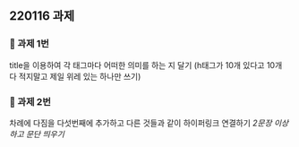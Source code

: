 ## 220116 과제

### 📌 과제 1번
title을 이용하여 각 태그마다 어떠한 의미를 하는 지 달기 
(h태그가 10개 있다고 10개 다 적지말고 제일 위레 있는 하나만 쓰기)

### 📌 과제 2번
차례에 다짐을 다섯번째에 추가하고 다른 것들과 같이 하이퍼링크 연결하기
*2문장 이상하고 문단 띄우기*
